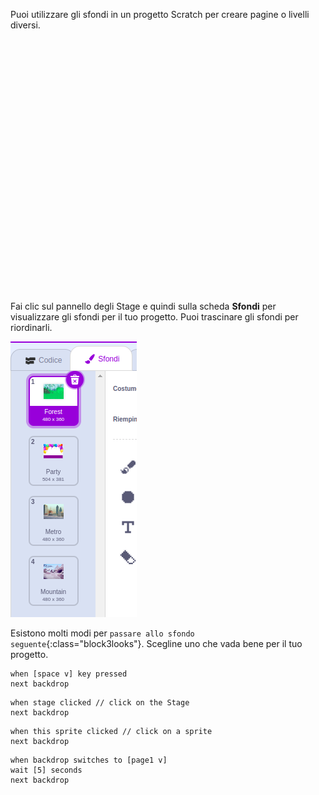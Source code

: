 Puoi utilizzare gli sfondi in un progetto Scratch per creare pagine o livelli diversi.
<div class="scratch-preview" style="margin-left: 15px;">
  <iframe allowtransparency="true" width="485" height="402" src="" frameborder="0"></iframe>
</div>

Fai clic sul pannello degli Stage e quindi sulla scheda **Sfondi** per visualizzare gli sfondi per il tuo progetto. Puoi trascinare gli sfondi per riordinarli.

![Gli sfondi in ordine nella scheda Sfondi.](images/backdrops-in-order.png)

Esistono molti modi per `passare allo sfondo seguente`{:class="block3looks"}. Scegline uno che vada bene per il tuo progetto.

```blocks3
when [space v] key pressed
next backdrop
```

```blocks3
when stage clicked // click on the Stage
next backdrop
```

```blocks3
when this sprite clicked // click on a sprite
next backdrop
```

```blocks3
when backdrop switches to [page1 v]
wait [5] seconds
next backdrop
```
